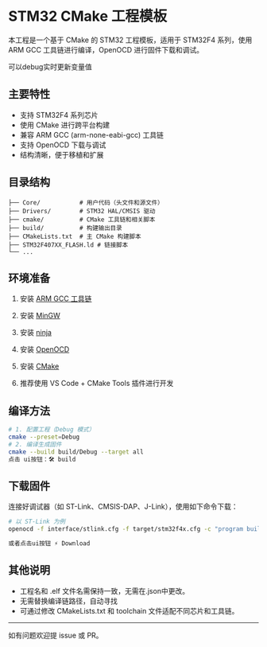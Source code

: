 # STM32 CMake 工程模板

本工程是一个基于 CMake 的 STM32 工程模板，适用于 STM32F4 系列，使用 ARM GCC 工具链进行编译，OpenOCD 进行固件下载和调试。

可以debug实时更新变量值

## 主要特性
- 支持 STM32F4 系列芯片
- 使用 CMake 进行跨平台构建
- 兼容 ARM GCC (arm-none-eabi-gcc) 工具链
- 支持 OpenOCD 下载与调试
- 结构清晰，便于移植和扩展

## 目录结构
```
├── Core/           # 用户代码（头文件和源文件）
├── Drivers/        # STM32 HAL/CMSIS 驱动
├── cmake/          # CMake 工具链和相关脚本
├── build/          # 构建输出目录
├── CMakeLists.txt  # 主 CMake 构建脚本
├── STM32F407XX_FLASH.ld # 链接脚本
└── ...
```

## 环境准备
1. 安装 [ARM GCC 工具链](https://developer.arm.com/downloads/-/arm-gnu-toolchain-downloads)
2. 安装 [MinGW](https://github.com/skeeto/w64devkit/releases)
3. 安装 [ninja](https://link.zhihu.com/?target=https%3A//github.com/ninja-build/ninja/releases)
4. 安装 [OpenOCD](http://openocd.org/)
5. 安装 [CMake](https://cmake.org/download/)

6. 推荐使用 VS Code + CMake Tools 插件进行开发

## 编译方法
```sh
# 1. 配置工程（Debug 模式）
cmake --preset=Debug
# 2. 编译生成固件
cmake --build build/Debug --target all
点击 ui按钮：🛠️ build
```

## 下载固件
连接好调试器（如 ST-Link、CMSIS-DAP、J-Link），使用如下命令下载：

```sh
# 以 ST-Link 为例
openocd -f interface/stlink.cfg -f target/stm32f4x.cfg -c "program build/Debug/<工程名>.elf verify reset" -c "reset run" -c exit

或者点击ui按钮 ⚡ Download
```

## 其他说明
- 工程名和 .elf 文件名需保持一致，无需在.json中更改。
- 无需替换编译链路径，自动寻找
- 可通过修改 CMakeLists.txt 和 toolchain 文件适配不同芯片和工具链。

---

如有问题欢迎提 issue 或 PR。
